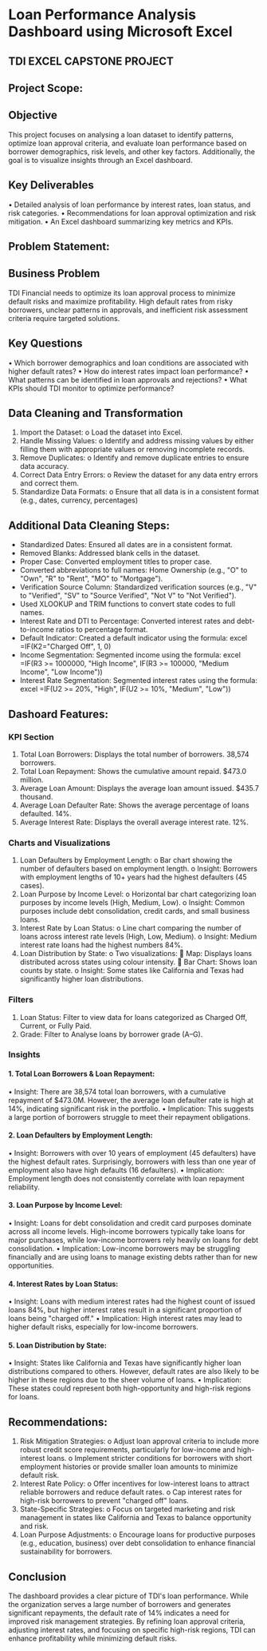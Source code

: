 # Loan Performance  Analysis Dashboard using Microsoft Excel
##  TDI EXCEL CAPSTONE PROJECT      

## Project Scope:

## Objective
This project focuses on analysing a loan dataset to identify patterns, optimize loan approval criteria, and evaluate loan performance based on borrower demographics, risk levels, and other key factors. Additionally, the goal is to visualize insights through an Excel dashboard.

## Key Deliverables
•	Detailed analysis of loan performance by interest rates, loan status, and risk categories.
•	Recommendations for loan approval optimization and risk mitigation.
•	An Excel dashboard summarizing key metrics and KPIs.


## Problem Statement:
## Business Problem
TDI Financial needs to optimize its loan approval process to minimize default risks and maximize profitability. High default rates from risky borrowers, unclear patterns in approvals, and inefficient risk assessment criteria require targeted solutions.

## Key Questions
•	Which borrower demographics and loan conditions are associated with higher default rates?
•	How do interest rates impact loan performance?
•	What patterns can be identified in loan approvals and rejections?
•	What KPIs should TDI monitor to optimize performance?

## Data Cleaning and Transformation
1.	Import the Dataset:
o	Load the dataset into Excel.
2.	Handle Missing Values:
o	Identify and address missing values by either filling them with appropriate values or removing incomplete records.
3.	Remove Duplicates:
o	Identify and remove duplicate entries to ensure data accuracy.
4.	Correct Data Entry Errors:
o	Review the dataset for any data entry errors and correct them.
5.	Standardize Data Formats:
o	Ensure that all data is in a consistent format (e.g., dates, currency, percentages)

## Additional Data Cleaning Steps:
*	Standardized Dates: Ensured all dates are in a consistent format.
*	Removed Blanks: Addressed blank cells in the dataset.
*	Proper Case: Converted employment titles to proper case.
*	Converted abbreviations to full names: Home Ownership (e.g., "O" to "Own", "R" to "Rent", "MO" to "Mortgage").
*	Verification Source Column: Standardized verification sources (e.g., "V" to "Verified", "SV" to "Source Verified", "Not V" to "Not Verified").
*	Used XLOOKUP and TRIM functions to convert state codes to full names.
*	Interest Rate and DTI to Percentage: Converted interest rates and debt-to-income ratios to percentage format.
*	Default Indicator: Created a default indicator using the formula:
excel
=IF(K2="Charged Off", 1, 0)
*	Income Segmentation: Segmented income using the formula:
excel
=IF(R3 >= 1000000, "High Income", IF(R3 >= 100000, "Medium Income", "Low Income"))
*	Interest Rate Segmentation: Segmented interest rates using the formula:
excel
=IF(U2 >= 20%, "High", IF(U2 >= 10%, "Medium", "Low"))


## Dashoard Features:
### KPI Section
1.	Total Loan Borrowers: Displays the total number of borrowers.
              38,574 borrowers.
2.	Total Loan Repayment: Shows the cumulative amount repaid.
             $473.0 million.
3.	Average Loan Amount: Displays the average loan amount issued.
             $435.7 thousand.
4.	Average Loan Defaulter Rate: Shows the average percentage of loans defaulted.
             14%.
5.	Average Interest Rate: Displays the overall average interest rate.
             12%.

### Charts and Visualizations
1.	Loan Defaulters by Employment Length:
o	Bar chart showing the number of defaulters based on employment length.
o	Insight: Borrowers with employment lengths of 10+ years had the highest defaulters (45 cases).
2.	Loan Purpose by Income Level:
o	Horizontal bar chart categorizing loan purposes by income levels (High, Medium, Low).
o	Insight: Common purposes include debt consolidation, credit cards, and small business loans.
3.	Interest Rate by Loan Status:
o	Line chart comparing the number of loans across interest rate levels (High, Low, Medium).
o	Insight: Medium interest rate loans had the highest numbers 84%.
4.	Loan Distribution by State:
o	Two visualizations:
	Map: Displays loans distributed across states using colour intensity.
	Bar Chart: Shows loan counts by state.
o	Insight: Some states like California and Texas had significantly higher loan distributions.

### Filters
1.	Loan Status: Filter to view data for loans categorized as Charged Off, Current, or Fully Paid.
2.	Grade: Filter to Analyse loans by borrower grade (A–G).

### Insights
#### 1. Total Loan Borrowers & Loan Repayment:
•	Insight: There are 38,574 total loan borrowers, with a cumulative repayment of $473.0M. However, the average loan defaulter rate is high at 14%, indicating significant risk in the portfolio.
•	Implication: This suggests a large portion of borrowers struggle to meet their repayment obligations.

#### 2. Loan Defaulters by Employment Length:
•	Insight: Borrowers with over 10 years of employment (45 defaulters) have the highest default rates. Surprisingly, borrowers with less than one year of employment also have high defaults (16 defaulters).
•	Implication: Employment length does not consistently correlate with loan repayment reliability.

#### 3. Loan Purpose by Income Level:
•	Insight: Loans for debt consolidation and credit card purposes dominate across all income levels. High-income borrowers typically take loans for major purchases, while low-income borrowers rely heavily on loans for debt consolidation.
•	Implication: Low-income borrowers may be struggling financially and are using loans to manage existing debts rather than for new opportunities.

#### 4. Interest Rates by Loan Status:
•	Insight: Loans with medium interest rates had the highest count of issued loans 84%, but higher interest rates result in a significant proportion of loans being "charged off."
•	Implication: High interest rates may lead to higher default risks, especially for low-income borrowers.

#### 5. Loan Distribution by State:
•	Insight: States like California and Texas have significantly higher loan distributions compared to others. However, default rates are also likely to be higher in these regions due to the sheer volume of loans.
•	Implication: These states could represent both high-opportunity and high-risk regions for loans.

## Recommendations:
1.	Risk Mitigation Strategies:
o	Adjust loan approval criteria to include more robust credit score requirements, particularly for low-income and high-interest loans.
o	Implement stricter conditions for borrowers with short employment histories or provide smaller loan amounts to minimize default risk.
2.	Interest Rate Policy:
o	Offer incentives for low-interest loans to attract reliable borrowers and reduce default rates.
o	Cap interest rates for high-risk borrowers to prevent "charged off" loans.
3.	State-Specific Strategies:
o	Focus on targeted marketing and risk management in states like California and Texas to balance opportunity and risk.
4.	Loan Purpose Adjustments:
o	Encourage loans for productive purposes (e.g., education, business) over debt consolidation to enhance financial sustainability for borrowers.

## Conclusion
The dashboard provides a clear picture of TDI's loan performance. While the organization serves a large number of borrowers and generates significant repayments, the default rate of 14% indicates a need for improved risk management strategies. By refining loan approval criteria, adjusting interest rates, and focusing on specific high-risk regions, TDI can enhance profitability while minimizing default risks.



